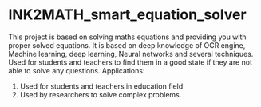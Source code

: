 # INK2MATH_smart_equation_solver
This project is based on solving maths equations and providing you with proper solved equations. It is based on deep knowledge of OCR engine, Machine learning, deep learning, Neural networks and several techniques. Used for students and teachers to find them in a good state if they are not able to solve any questions.
Applications:
1. Used for students and teachers in education field
2. Used by researchers to solve complex problems.
